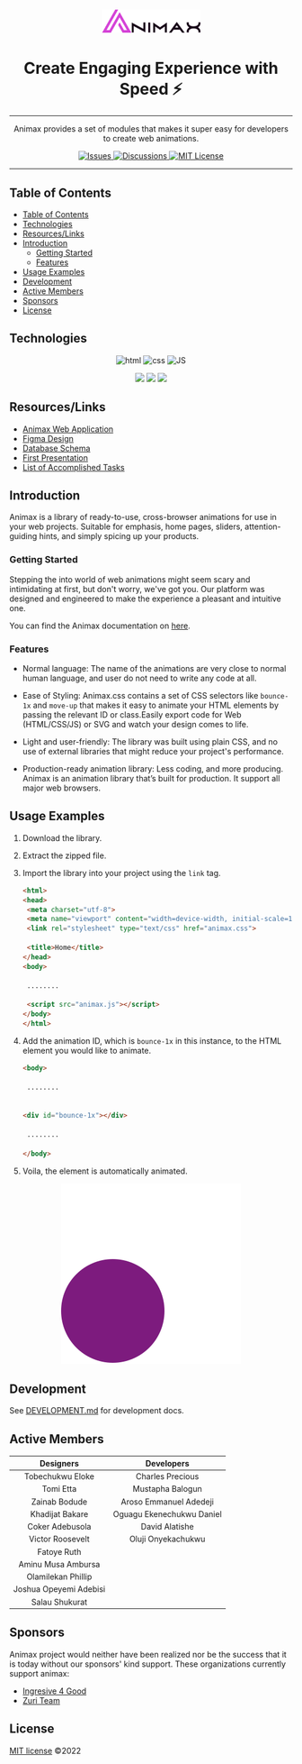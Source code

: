 <h1 align="center">
    <a class="anim-pulse" href="https://animax-static.herokuapp.com/"><img src="./Logo.svg" width="175px" alt="animax logo"></a>
</h1>

<h1 align="center">Create Engaging Experience with Speed ⚡️
</h1>

---

<p align="center">Animax provides a set of modules that makes it super easy for developers to create web animations.
</p>

<p align="center">
 <a href="#contributing">
   <img src="https://img.shields.io/github/issues/zuri-training/anima_lib_team98" alt="Issues">
 </a>
 <a href="https://github.com/zuri-training/anima_lib_team98/discussions">
  <img src="https://img.shields.io/github/contributors/zuri-training/anima_lib_team98" alt="Discussions">
 </a>
 <a href="https://github.com/cdnjs/animax/blob/master/LICENSE">
  <img src="https://img.shields.io/badge/License-MIT-brightgreen.svg?style=flat-square" alt="MIT License">
 </a>
</p>

---

## Table of Contents

- [Table of Contents](#table-of-contents)
- [Technologies](#technologies)
- [Resources/Links](#resourceslinks)
- [Introduction](#introduction)
  - [Getting Started](#getting-started)
  - [Features](#features)
- [Usage Examples](#usage-examples)
- [Development](#development)
- [Active Members](#active-members)
- [Sponsors](#sponsors)
- [License](#license)

## Technologies

<p align="center">
   <img src="https://img.shields.io/badge/html5-%23E34F26.svg?&style=for-the-badge&logo=html5&logoColor=white" alt="html" />
  <img src="https://img.shields.io/badge/css3-%231572B6.svg?&style=for-the-badge&logo=css3&logoColor=white" alt="css" />
  <img src="https://img.shields.io/badge/javascript-%23F7DF1E.svg?&style=for-the-badge&logo=javascript&logoColor=black" alt="JS" />
</p>

<p align="center">
 <img src="https://img.shields.io/badge/django-%23092E20.svg?&style=for-the-badge&logo=django&logoColor=white" />
 <img src="https://img.shields.io/badge/mysql-%234479A1.svg?&style=for-the-badge&logo=mysql&logoColor=white" />
<img src="https://img.shields.io/badge/figma-%23F24E1E.svg?&style=for-the-badge&logo=figma&logoColor=white" />
</p>

## Resources/Links
 - [Animax Web Application](https://animax-static.herokuapp.com/)
 - [Figma Design](https://www.figma.com/file/mnP49B5GDsVrVBPIp1Q6g0/Animax-Project-Design?node-id=604%3A980)
 - [Database Schema](https://drive.google.com/drive/folders/1AKcQyHlicydAK1Kbe46BMMVrXzMu52FB?usp=sharing)
 - [First Presentation](https://drive.google.com/file/d/1RhV8apcyZNm-udaeVtNrwc2EhNOslGLj/view?usp=sharing)
 - [List of Accomplished Tasks](https://docs.google.com/spreadsheets/d/1hxQbE1XdJ99-JEQI5cQ6hj8YUqHRTQ0KgzNLgOPfWa8/edit#gid=1652708415)

## Introduction

Animax is a library of ready-to-use, cross-browser animations for use in your web projects. Suitable for emphasis, home pages, sliders, attention-guiding hints, and simply spicing up your products.

### Getting Started

Stepping the into world of web animations might seem scary and intimidating at first, but don't worry, we've got you. Our platform was designed and engineered to make the experience a pleasant and intuitive one.

You can find the Animax documentation on [here](https://github.com/zuri-training/anima_lib_team98/blob/develop/DOCUMENTATION.md).

### Features 

- Normal language: The name of the animations are very close to normal human language, and user do not need to write any code at all.

- Ease of Styling: Animax.css contains a set of CSS selectors like `bounce-1x` and `move-up` that makes it easy to animate your HTML elements by passing the relevant ID or class.Easily export code for Web (HTML/CSS/JS) or SVG and watch your design comes to life.
- Light and user-friendly: The library was built using plain CSS, and no use of external libraries that might reduce your project's performance.
- Production-ready animation library: Less coding, and more producing. Animax is an animation library that’s built for production. It support all major web browsers.

## Usage Examples

1. Download the library.
2. Extract the zipped file.
3. Import the library into your project using the `link` tag. 
   
   ```html
   <html>
   <head>
    <meta charset="utf-8">
    <meta name="viewport" content="width=device-width, initial-scale=1">
    <link rel="stylesheet" type="text/css" href="animax.css">
    
    <title>Home</title>
   </head>
   <body>
   
    ........

    <script src="animax.js"></script>
   </body>
   </html>
   ```

4. Add the animation ID, which is `bounce-1x` in this instance, to the HTML element you would like to animate.
   ```html
   <body>
   
    ........
 
   
   <div id="bounce-1x"></div>

    ........

   </body>
   ```

5. Voila, the element is automatically animated.

<p align="center"><img src="Ellipse88.svg" alt="bouncing ball"></p>
        
## Development

See [DEVELOPMENT.md](https://github.com/zuri-training/anima_lib_team98/blob/develop/DEVELOPMENT.md) for development docs.

## Active Members


|      Designers     |     Developers    | 
|         :---:      |       :----:      |
|  Tobechukwu Eloke  | Charles Precious  |
|     Tomi Etta      | Mustapha Balogun  |
|  Zainab Bodude     |  Aroso Emmanuel Adedeji |
|   Khadijat Bakare  | Oguagu Ekenechukwu Daniel |
|   Coker Adebusola  |   David Alatishe   |
|   Victor Roosevelt |  Oluji Onyekachukwu |
|     Fatoye Ruth    | 
| Aminu Musa Ambursa |  
| Olamilekan Phillip |  
| Joshua Opeyemi Adebisi |  
| Salau Shukurat |  

## Sponsors 

Animax project would neither have been realized nor be the success that it is today without our sponsors' kind support. These organizations currently support animax:

* [Ingresive 4 Good](https://ingressive.org/)
* [Zuri Team](https://training.zuri.team)

## License

[MIT license](https://github.com/zuri-training/anima_lib_team98/blob/develop/LICENSE) ©2022
